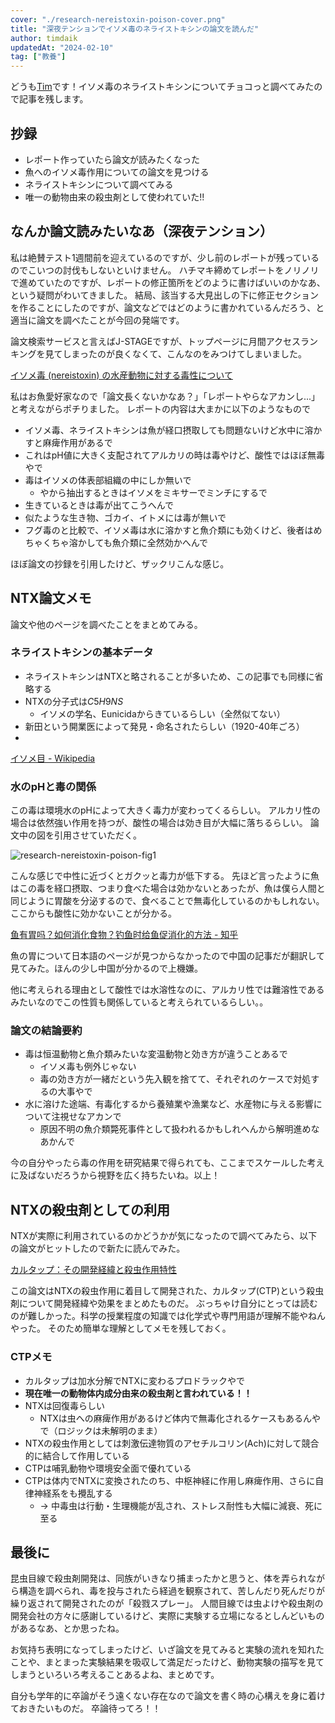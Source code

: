 ```yaml
---
cover: "./research-nereistoxin-poison-cover.png"
title: "深夜テンションでイソメ毒のネライストキシンの論文を読んだ"
author: timdaik
updatedAt: "2024-02-10"
tag: ["教養"]
---
```

どうも[Tim](https://x.com/tim_daik)です！イソメ毒のネライストキシンについてチョコっと調べてみたので記事を残します。
## 抄録
- レポート作っていたら論文が読みたくなった
- 魚へのイソメ毒作用についての論文を見つける
- ネライストキシンについて調べてみる
- 唯一の動物由来の殺虫剤として使われていた!!

## なんか論文読みたいなあ（深夜テンション）
私は絶賛テスト1週間前を迎えているのですが、少し前のレポートが残っているのでこいつの討伐もしないといけません。
ハチマキ締めてレポートをノリノリで進めていたのですが、レポートの修正箇所をどのように書けばいいのかなあ、という疑問がわいてきました。
結局、該当する大見出しの下に修正セクションを作ることにしたのですが、論文などではどのように書かれているんだろう、と適当に論文を調べたことが今回の発端です。

論文検索サービスと言えばJ-STAGEですが、トップページに月間アクセスランキングを見てしまったのが良くなくて、こんなのをみつけてしまいました。

[イソメ毒 (nereistoxin) の水産動物に対する毒性について](https://www.jstage.jst.go.jp/article/aquaculturesci1953/8/2/8_2_95/_article/-char/ja)

私はお魚愛好家なので「論文長くないかなあ？」「レポートやらなアカンし...」と考えながらポチりました。
レポートの内容は大まかに以下のようなもので
- イソメ毒、ネライストキシンは魚が経口摂取しても問題ないけど水中に溶かすと麻痺作用があるで
- これはpH値に大きく支配されてアルカリの時は毒やけど、酸性ではほぼ無毒やで
- 毒はイソメの体表部組織の中にしか無いで
  - やから抽出するときはイソメをミキサーでミンチにするで
- 生きているときは毒が出てこうへんで
- 似たような生き物、ゴカイ、イトメには毒が無いで
- フグ毒のと比較で、イソメ毒は水に溶かすと魚介類にも効くけど、後者はめちゃくちゃ溶かしても魚介類に全然効かへんで

ほぼ論文の抄録を引用したけど、ザックリこんな感じ。

## NTX論文メモ
論文や他のページを調べたことをまとめてみる。

### ネライストキシンの基本データ
- ネライストキシンはNTXと略されることが多いため、この記事でも同様に省略する
- NTXの分子式は$C5H9NS$
  - イソメの学名、Eunicidaからきているらしい（全然似てない）
- 新田という開業医によって発見・命名されたらしい（1920-40年ごろ）
- 

[イソメ目 \- Wikipedia](https://ja.wikipedia.org/wiki/%E3%82%A4%E3%82%BD%E3%83%A1%E7%9B%AE)

### 水のpHと毒の関係
この毒は環境水のpHによって大きく毒力が変わってくるらしい。
アルカリ性の場合は依然強い作用を持つが、酸性の場合は効き目が大幅に落ちるらしい。
論文中の図を引用させていただく。

![research-nereistoxin-poison-fig1](//images.ctfassets.net/uv97b8agzmvd/1E5nsBrkhYJSK1jEBHelZv/eb5beb1fa65ff1a77c2766ce158cdf31/image.png)

こんな感じで中性に近づくとガクッと毒力が低下する。
先ほど言ったように魚はこの毒を経口摂取、つまり食べた場合は効かないとあったが、魚は僕ら人間と同じように胃酸を分泌するので、食べることで無毒化しているのかもしれない。
ここからも酸性に効かないことが分かる。

[鱼有胃吗？如何消化食物？钓鱼时给鱼促消化的方法 \- 知乎](https://zhuanlan.zhihu.com/p/623664681)

魚の胃について日本語のページが見つからなかったので中国の記事だが翻訳して見てみた。ほんの少し中国が分かるので上機嫌。

他に考えられる理由として酸性では水溶性なのに、アルカリ性では難溶性であるみたいなのでこの性質も関係していると考えられているらしい。。

### 論文の結論要約
- 毒は恒温動物と魚介類みたいな変温動物と効き方が違うことあるで
  - イソメ毒も例外じゃない
  - 毒の効き方が一緒だという先入観を捨てて、それぞれのケースで対処するの大事やで
- 水に溶けた途端、有毒化するから養殖業や漁業など、水産物に与える影響について注視せなアカンで
  - 原因不明の魚介類斃死事件として扱われるかもしれへんから解明進めなあかんで

今の自分やったら毒の作用を研究結果で得られても、ここまでスケールした考えに及ばないだろうから視野を広く持ちたいね。以上！

## NTXの殺虫剤としての利用
NTXが実際に利用されているのかどうかが気になったので調べてみたら、以下の論文がヒットしたので新たに読んでみた。

[カルタップ：その開発経緯と殺虫作用特性](https://www.jstage.jst.go.jp/article/jpestics/35/4/35_35.548/_article/-char/ja)

この論文はNTXの殺虫作用に着目して開発された、カルタップ(CTP)という殺虫剤について開発経緯や効果をまとめたものだ。
ぶっちゃけ自分にとっては読むのが難しかった。科学の授業程度の知識では化学式や専門用語が理解不能やねんやった。
そのため簡単な理解としてメモを残しておく。

### CTPメモ

- カルタップは加水分解でNTXに変わるプロドラックやで
- __現在唯一の動物体内成分由来の殺虫剤と言われている！！__
- NTXは回復毒らしい
  - NTXは虫への麻痺作用があるけど体内で無毒化されるケースもあるんやで（ロジックは未解明のまま）
- NTXの殺虫作用としては刺激伝達物質のアセチルコリン(Ach)に対して競合的に結合して作用している
- CTPは哺乳動物や環境安全面で優れている
- CTPは体内でNTXに変換されたのち、中枢神経に作用し麻痺作用、さらに自律神経系をも攪乱する
  - → 中毒虫は行動・生理機能が乱され、ストレス耐性も大幅に減衰、死に至る

## 最後に
昆虫目線で殺虫剤開発は、同族がいきなり捕まったかと思うと、体を弄られながら構造を調べられ、毒を投与されたら経過を観察されて、苦しんだり死んだりが繰り返されて開発されたのが「殺戮スプレー」。
人間目線では虫よけや殺虫剤の開発会社の方々に感謝しているけど、実際に実験する立場になるとしんどいものがあるなあ、とか思ったね。

お気持ち表明になってしまったけど、いざ論文を見てみると実験の流れを知れたことや、まとまった実験結果を吸収して満足だったけど、動物実験の描写を見てしまうといろいろ考えることあるよね、まとめです。

自分も学年的に卒論がそう遠くない存在なので論文を書く時の心構えを身に着けておきたいものだ。
卒論待ってろ！！
